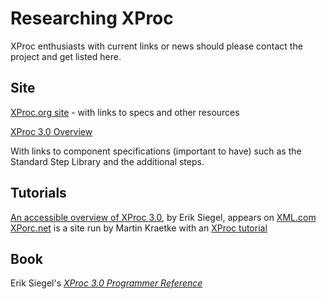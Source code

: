 # Researching XProc

XProc enthusiasts with current links or news should please contact the project and get listed here.
## Site

[XProc.org site](https://xproc.org/) - with links to specs and other resources

[XProc 3.0 Overview](https://spec.xproc.org/master/head/)

With links to component specifications (important to have) such as the Standard Step Library and the additional steps.

## Tutorials

[An accessible overview of XProc 3.0](https://www.xml.com/articles/2019/11/05/introduction-xproc-30/), by Erik Siegel, appears on [XML.com](https://www.xml.com/)
[XPorc.net](xporc.net) is a site run by Martin Kraetke with an [XProc tutorial](https://xporc.net/xproc-tutorial)

## Book

Erik Siegel's [*XProc 3.0 Programmer Reference*](https://xmlpress.net/publications/xproc-3-0/)
